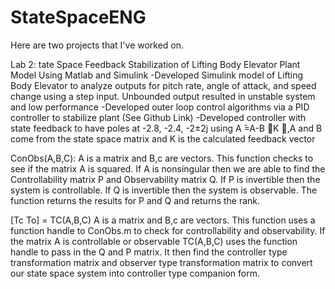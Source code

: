 # StateSpaceENG
Here are two projects that I've worked on. 

Lab 2: 
tate Space Feedback Stabilization of Lifting Body Elevator Plant Model Using Matlab and Simulink
-Developed Simulink model of Lifting Body Elevator to analyze outputs for pitch rate, angle of attack, and speed change using a step input. Unbounded output resulted in unstable system and low performance
-Developed outer loop control algorithms via a PID controller to stabilize plant (See Github Link)
-Developed  controller with state feedback to have poles at -2.8, -2.4, -2±2j using A ̂=A-B ⃑K ⃑,A and B come from the state space matrix and K is the calculated feedback vector 

ConObs(A,B,C):
A is a matrix and B,c are vectors.
This function checks to see if the matrix A is squared. If A is nonsingular then we are able to find the Controllability matrix P and Observability matrix Q. If P is invertible then the system is controllable. If Q is invertible then the system is observable. The function returns the results for P and Q and returns the rank.

[Tc To] = TC(A,B,C)
A is a matrix and B,c are vectors.
This function uses a function handle to ConObs.m to check for controllability and observability. If the matrix A is controllable or observable TC(A,B,C) uses the function handle to pass in the Q and P matrix. It then find the controller type transformation matrix and observer type transformation matrix to convert our state space system into controller type companion form. 

